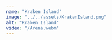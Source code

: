 ```yaml
---
name: "Kraken Island"
image: "../../assets/KrakenIsland.png"
alt: "Kraken Island"
video: "/Arena.webm"
---
```

